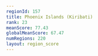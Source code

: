 ```yaml
---
regionId: 157
title: Phoenix Islands (Kiribati)
rank: 23
meanScore: 77.43
globalMeanScore: 67.47
numRegions: 220
layout: region_score
---
```

